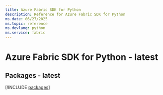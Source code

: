 ```yaml
---
title: Azure Fabric SDK for Python
description: Reference for Azure Fabric SDK for Python
ms.date: 06/27/2025
ms.topic: reference
ms.devlang: python
ms.service: fabric
---
```

# Azure Fabric SDK for Python - latest
## Packages - latest
[!INCLUDE [packages](fabric-index.md)]